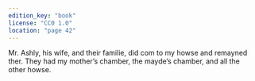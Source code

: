 ```yaml
---
edition_key: "book"
license: "CC0 1.0"
location: "page 42"
---
```

Mr. Ashly, his wife, and their familie, did com to my howse
and remayned ther. They had my mother’s chamber, the mayde’s
chamber, and all the other howse.
